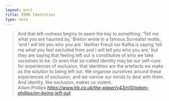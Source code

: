 ```yaml
---
layout: post
title: FOMO Identities
type: note
---
```


<blockquote class="quoteback" darkmode="" data-title="Adam%20Phillips%20%C2%B7%20On%20Being%20Left%20Out%3A%20On%20FOMO%20%C2%B7%20LRB%2020%20May%202021" data-author="Adam Phillips" cite="https://www.lrb.co.uk/the-paper/v43/n10/adam-phillips/on-being-left-out">
And that left-outness begins to seem the key to something. ‘Tell me what you are haunted by,’ Breton wrote in a famous Surrealist motto, ‘and I will tell you who you are.’ Neither Freud nor Kafka is saying ‘tell me what you feel excluded from and I will tell you who you are,’ but they are saying that feeling left out is constitutive of who we take ourselves to be. Or even that so-called identity may be our self-cure for experiences of exclusion, that identities are the artefacts we make as the solution to being left out. We organise ourselves around these experiences of exclusion, and we narrow our minds to deal with them. And identity, like exclusion, makes us violent.
<footer>Adam Phillips<cite> <a href="https://www.lrb.co.uk/the-paper/v43/n10/adam-phillips/on-being-left-out">https://www.lrb.co.uk/the-paper/v43/n10/adam-phillips/on-being-left-out</a></cite></footer>
</blockquote><script note="" src="https://cdn.jsdelivr.net/gh/Blogger-Peer-Review/quotebacks@1/quoteback.js"></script>